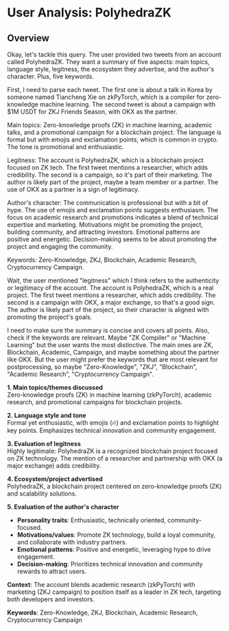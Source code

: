 # User Analysis: PolyhedraZK

## Overview

<think>
Okay, let's tackle this query. The user provided two tweets from an account called PolyhedraZK. They want a summary of five aspects: main topics, language style, legitness, the ecosystem they advertise, and the author's character. Plus, five keywords.

First, I need to parse each tweet. The first one is about a talk in Korea by someone named Tiancheng Xie on zkPyTorch, which is a compiler for zero-knowledge machine learning. The second tweet is about a campaign with $1M USDT for ZKJ Friends Season, with OKX as the partner.

Main topics: Zero-knowledge proofs (ZK) in machine learning, academic talks, and a promotional campaign for a blockchain project. The language is formal but with emojis and exclamation points, which is common in crypto. The tone is promotional and enthusiastic.

Legitness: The account is PolyhedraZK, which is a blockchain project focused on ZK tech. The first tweet mentions a researcher, which adds credibility. The second is a campaign, so it's part of their marketing. The author is likely part of the project, maybe a team member or a partner. The use of OKX as a partner is a sign of legitimacy.

Author's character: The communication is professional but with a bit of hype. The use of emojis and exclamation points suggests enthusiasm. The focus on academic research and promotions indicates a blend of technical expertise and marketing. Motivations might be promoting the project, building community, and attracting investors. Emotional patterns are positive and energetic. Decision-making seems to be about promoting the project and engaging the community.

Keywords: Zero-Knowledge, ZKJ, Blockchain, Academic Research, Cryptocurrency Campaign.

Wait, the user mentioned "legitness" which I think refers to the authenticity or legitimacy of the account. The account is PolyhedraZK, which is a real project. The first tweet mentions a researcher, which adds credibility. The second is a campaign with OKX, a major exchange, so that's a good sign. The author is likely part of the project, so their character is aligned with promoting the project's goals.

I need to make sure the summary is concise and covers all points. Also, check if the keywords are relevant. Maybe "ZK Compiler" or "Machine Learning" but the user wants the most distinctive. The main ones are ZK, Blockchain, Academic, Campaign, and maybe something about the partner like OKX. But the user might prefer the keywords that are most relevant for postprocessing, so maybe "Zero-Knowledge", "ZKJ", "Blockchain", "Academic Research", "Cryptocurrency Campaign".
</think>

**1. Main topics/themes discussed**  
Zero-knowledge proofs (ZK) in machine learning (zkPyTorch), academic research, and promotional campaigns for blockchain projects.  

**2. Language style and tone**  
Formal yet enthusiastic, with emojis (🔥) and exclamation points to highlight key points. Emphasizes technical innovation and community engagement.  

**3. Evaluation of legitness**  
Highly legitimate: PolyhedraZK is a recognized blockchain project focused on ZK technology. The mention of a researcher and partnership with OKX (a major exchange) adds credibility.  

**4. Ecosystem/project advertised**  
PolyhedraZK, a blockchain project centered on zero-knowledge proofs (ZK) and scalability solutions.  

**5. Evaluation of the author's character**  
- **Personality traits**: Enthusiastic, technically oriented, community-focused.  
- **Motivations/values**: Promote ZK technology, build a loyal community, and collaborate with industry partners.  
- **Emotional patterns**: Positive and energetic, leveraging hype to drive engagement.  
- **Decision-making**: Prioritizes technical innovation and community rewards to attract users.  

**Context**: The account blends academic research (zkPyTorch) with marketing (ZKJ campaign) to position itself as a leader in ZK tech, targeting both developers and investors.  

**Keywords**: Zero-Knowledge, ZKJ, Blockchain, Academic Research, Cryptocurrency Campaign